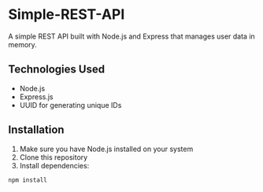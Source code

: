 # Simple-REST-API


A simple REST API built with Node.js and Express that manages user data in memory.

## Technologies Used

- Node.js
- Express.js
- UUID for generating unique IDs

## Installation

1. Make sure you have Node.js installed on your system
2. Clone this repository
3. Install dependencies:
```bash
npm install
